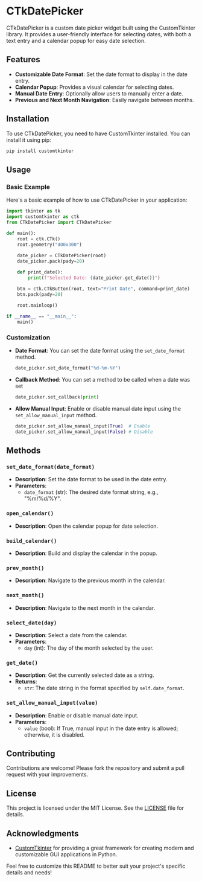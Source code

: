 # CTkDatePicker

CTkDatePicker is a custom date picker widget built using the CustomTkinter library. It provides a user-friendly interface for selecting dates, with both a text entry and a calendar popup for easy date selection.

## Features

- **Customizable Date Format**: Set the date format to display in the date entry.
- **Calendar Popup**: Provides a visual calendar for selecting dates.
- **Manual Date Entry**: Optionally allow users to manually enter a date.
- **Previous and Next Month Navigation**: Easily navigate between months.

## Installation

To use CTkDatePicker, you need to have CustomTkinter installed. You can install it using pip:

```bash
pip install customtkinter
```

## Usage

### Basic Example

Here's a basic example of how to use CTkDatePicker in your application:

```python
import tkinter as tk
import customtkinter as ctk
from CTkDatePicker import CTkDatePicker

def main():
    root = ctk.CTk()
    root.geometry("400x300")
    
    date_picker = CTkDatePicker(root)
    date_picker.pack(pady=20)

    def print_date():
        print(f"Selected Date: {date_picker.get_date()}")

    btn = ctk.CTkButton(root, text="Print Date", command=print_date)
    btn.pack(pady=20)
    
    root.mainloop()

if __name__ == "__main__":
    main()
```

### Customization

- **Date Format**: You can set the date format using the `set_date_format` method.

  ```python
  date_picker.set_date_format("%d-%m-%Y")
  ```

- **Callback Method**: You can set a method to be called when a date was set

  ```python
  date_picker.set_callback(print)
  ```

- **Allow Manual Input**: Enable or disable manual date input using the `set_allow_manual_input` method.

  ```python
  date_picker.set_allow_manual_input(True)  # Enable
  date_picker.set_allow_manual_input(False) # Disable
  ```

## Methods

### `set_date_format(date_format)`

- **Description**: Set the date format to be used in the date entry.
- **Parameters**: 
  - `date_format` (str): The desired date format string, e.g., "%m/%d/%Y".

### `open_calendar()`

- **Description**: Open the calendar popup for date selection.

### `build_calendar()`

- **Description**: Build and display the calendar in the popup.

### `prev_month()`

- **Description**: Navigate to the previous month in the calendar.

### `next_month()`

- **Description**: Navigate to the next month in the calendar.

### `select_date(day)`

- **Description**: Select a date from the calendar.
- **Parameters**: 
  - `day` (int): The day of the month selected by the user.

### `get_date()`

- **Description**: Get the currently selected date as a string.
- **Returns**: 
  - `str`: The date string in the format specified by `self.date_format`.

### `set_allow_manual_input(value)`

- **Description**: Enable or disable manual date input.
- **Parameters**: 
  - `value` (bool): If True, manual input in the date entry is allowed; otherwise, it is disabled.

## Contributing

Contributions are welcome! Please fork the repository and submit a pull request with your improvements.

## License

This project is licensed under the MIT License. See the [LICENSE](LICENSE) file for details.

## Acknowledgments

- [CustomTkinter](https://github.com/TomSchimansky/CustomTkinter) for providing a great framework for creating modern and customizable GUI applications in Python.

Feel free to customize this README to better suit your project's specific details and needs!
